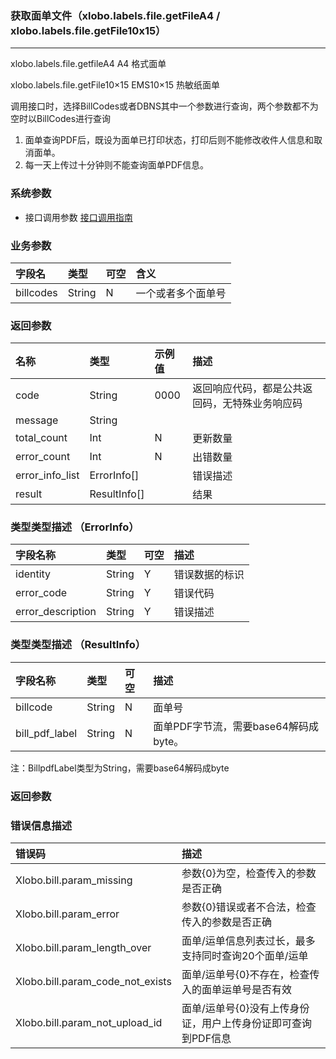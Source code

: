 ### 获取面单文件（xlobo.labels.file.getFileA4 / xlobo.labels.file.getFile10x15）

---

xlobo.labels.file.getfileA4  A4 格式面单

xlobo.labels.file.getFile10×15 EMS10×15 热敏纸面单


调用接口时，选择BillCodes或者DBNS其中一个参数进行查询，两个参数都不为空时以BillCodes进行查询

1. 面单查询PDF后，既设为面单已打印状态，打印后则不能修改收件人信息和取消面单。
2. 每一天上传过十分钟则不能查询面单PDF信息。

### 系统参数

* 接口调用参数 [接口调用指南](/openapi/how-to-call-api.md)

### 业务参数
| 字段名 | 类型 | 可空 | 含义 |
| :--- | :--- | :--- | :--- |
| billcodes | String | N | 一个或者多个面单号 |

### 返回参数

| 名称 | 类型 | 示例值 | 描述 |
| :--- | :--- | :--- | :--- |
| code | String | 0000 | 返回响应代码，都是公共返回码，无特殊业务响应码 |
| message | String |  |  |
| total_count | Int | N | 更新数量 |
| error_count | Int | N | 出错数量 |
| error_info_list | ErrorInfo[] |  |错误描述   |
| result | ResultInfo[] |  |结果  |


### 类型类型描述 （ErrorInfo）

| 字段名称 | 类型 | 可空 | 描述 |
| :--- | :--- | :--- | :--- |
| identity | String | Y | 错误数据的标识 |
| error_code | String | Y | 错误代码 |
| error_description | String | Y | 错误描述 |


### 类型类型描述 （ResultInfo）

| 字段名称 | 类型 | 可空 | 描述 |
| :--- | :--- | :--- | :--- |
| billcode | String | N | 面单号 |
| bill_pdf_label | String | N | 面单PDF字节流，需要base64解码成byte。 |

注：BillpdfLabel类型为String，需要base64解码成byte

### 返回参数

### 错误信息描述

| 错误码 | 描述 |
| :--- | :--- |
| Xlobo.bill.param\_missing | 参数{0}为空，检查传入的参数是否正确 |
| Xlobo.bill.param\_error | 参数{0}错误或者不合法，检查传入的参数是否正确 |
| Xlobo.bill.param\_length\_over | 面单/运单信息列表过长，最多支持同时查询20个面单/运单 |
| Xlobo.bill.param\_code\_not\_exists | 面单/运单号{0}不存在，检查传入的面单运单号是否有效 |
| Xlobo.bill.param\_not\_upload\_id | 面单/运单号{0}没有上传身份证，用户上传身份证即可查询到PDF信息 |